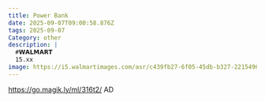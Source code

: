 ```yaml
---
title: Power Bank
date: 2025-09-07T09:00:58.876Z
tags: 2025-09-07
Category: other
description: |
  #𝗪𝗔𝗟𝗠𝗔𝗥𝗧 
  15.xx
image: https://i5.walmartimages.com/asr/c439fb27-6f05-45db-b327-2215496e6a6f.8ae8a178af8858cfa7960debdc478f9f.jpeg?odnHeight=2000&odnWidth=2000&odnBg=FFFFFF
---
```

https://go.magik.ly/ml/316t2/
AD